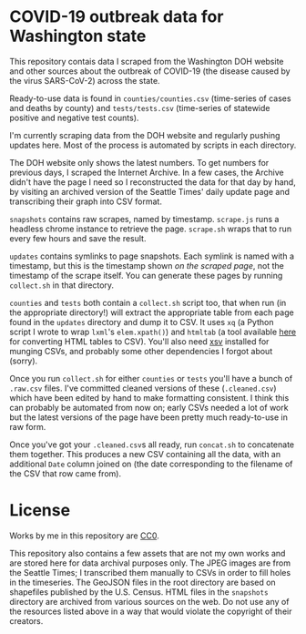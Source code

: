# COVID-19 outbreak data for Washington state

This repository contais data I scraped from the Washington DOH website and other sources about the outbreak of COVID-19 (the disease caused by the virus SARS-CoV-2) across the state.

Ready-to-use data is found in `counties/counties.csv` (time-series of cases and deaths by county) and `tests/tests.csv` (time-series of statewide positive and negative test counts).

I'm currently scraping data from the DOH website and regularly pushing updates here. Most of the process is automated by scripts in each directory.

The DOH website only shows the latest numbers. To get numbers for previous days, I scraped the Internet Archive. In a few cases, the Archive didn't have the page I need so I reconstructed the data for that day by hand, by visiting an archived version of the Seattle Times' daily update page and transcribing their graph into CSV format.

`snapshots` contains raw scrapes, named by timestamp. `scrape.js` runs a headless chrome instance to retrieve the page. `scrape.sh` wraps that to run every few hours and save the result.

`updates` contains symlinks to page snapshots. Each symlink is named with a timestamp, but this is the timestamp shown _on the scraped page_, not the timestamp of the scrape itself. You can generate these pages by running `collect.sh` in that directory.

`counties` and `tests` both contain a `collect.sh` script too, that when run (in the appropriate directory!) will extract the appropriate table from each page found in the `updates` directory and dump it to CSV. It uses `xq` (a Python script I wrote to wrap `lxml`'s `elem.xpath()`) and `htmltab` (a tool available [here](https://github.com/flother/htmltab) for converting HTML tables to CSV). You'll also need [xsv](https://github.com/BurntSushi/xsv) installed for munging CSVs, and probably some other dependencies I forgot about (sorry).

Once you run `collect.sh` for either `counties` or `tests` you'll have a bunch of `.raw.csv` files. I've committed cleaned versions of these (`.cleaned.csv`) which have been edited by hand to make formatting consistent. I think this can probably be automated from now on; early CSVs needed a lot of work but the latest versions of the page have been pretty much ready-to-use in raw form.

Once you've got your `.cleaned.csv`s all ready, run `concat.sh` to concatenate them together. This produces a new CSV containing all the data, with an additional `Date` column joined on (the date corresponding to the filename of the CSV that row came from).

# License

Works by me in this repository are [CC0](https://creativecommons.org/share-your-work/public-domain/cc0/).

This repository also contains a few assets that are not my own works and are stored here for data archival purposes only. The JPEG images are from the Seattle Times; I transcribed them manually to CSVs in order to fill holes in the timeseries. The GeoJSON files in the root directory are based on shapefiles published by the U.S. Census. HTML files in the `snapshots` directory are archived from various sources on the web. Do not use any of the resources listed above in a way that would violate the copyright of their creators.
